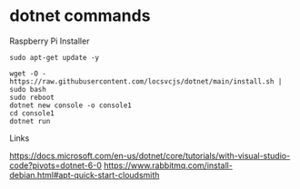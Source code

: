 # dotnet commands

Raspberry Pi Installer

```console
sudo apt-get update -y

wget -O - https://raw.githubusercontent.com/locsvcjs/dotnet/main/install.sh | sudo bash
sudo reboot
dotnet new console -o console1
cd console1
dotnet run
```
Links

https://docs.microsoft.com/en-us/dotnet/core/tutorials/with-visual-studio-code?pivots=dotnet-6-0
https://www.rabbitmq.com/install-debian.html#apt-quick-start-cloudsmith
